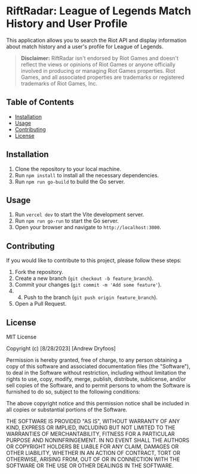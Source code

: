 # RiftRadar: League of Legends Match History and User Profile

This application allows you to search the Riot API and display information about match history and a user's profile for League of Legends.

> **Disclaimer:** RiftRadar isn't endorsed by Riot Games and doesn't reflect the views or opinions of Riot Games or anyone officially involved in producing or managing Riot Games properties. Riot Games, and all associated properties are trademarks or registered trademarks of Riot Games, Inc.

## Table of Contents

- [Installation](#installation)
- [Usage](#usage)
- [Contributing](#contributing)
- [License](#license)

## Installation

1. Clone the repository to your local machine.
2. Run `npm install` to install all the necessary dependencies.
3. Run `npm run go-build` to build the Go server.

## Usage

1. Run `vercel dev` to start the Vite development server.
2. Run `npm run go-run` to start the Go server.
3. Open your browser and navigate to `http://localhost:3000`.

## Contributing

If you would like to contribute to this project, please follow these steps:

1. Fork the repository.
2. Create a new branch (`git checkout -b feature_branch`).
3. Commit your changes (`git commit -m 'Add some feature'`).
4. 4. Push to the branch (`git push origin feature_branch`).
5. Open a Pull Request.

## License

MIT License

Copyright (c) [8/28/2023] [Andrew Dryfoos]

Permission is hereby granted, free of charge, to any person obtaining a copy
of this software and associated documentation files (the "Software"), to deal
in the Software without restriction, including without limitation the rights
to use, copy, modify, merge, publish, distribute, sublicense, and/or sell
copies of the Software, and to permit persons to whom the Software is
furnished to do so, subject to the following conditions:

The above copyright notice and this permission notice shall be included in all
copies or substantial portions of the Software.

THE SOFTWARE IS PROVIDED "AS IS", WITHOUT WARRANTY OF ANY KIND, EXPRESS OR
IMPLIED, INCLUDING BUT NOT LIMITED TO THE WARRANTIES OF MERCHANTABILITY,
FITNESS FOR A PARTICULAR PURPOSE AND NONINFRINGEMENT. IN NO EVENT SHALL THE
AUTHORS OR COPYRIGHT HOLDERS BE LIABLE FOR ANY CLAIM, DAMAGES OR OTHER
LIABILITY, WHETHER IN AN ACTION OF CONTRACT, TORT OR OTHERWISE, ARISING FROM,
OUT OF OR IN CONNECTION WITH THE SOFTWARE OR THE USE OR OTHER DEALINGS IN THE
SOFTWARE.
